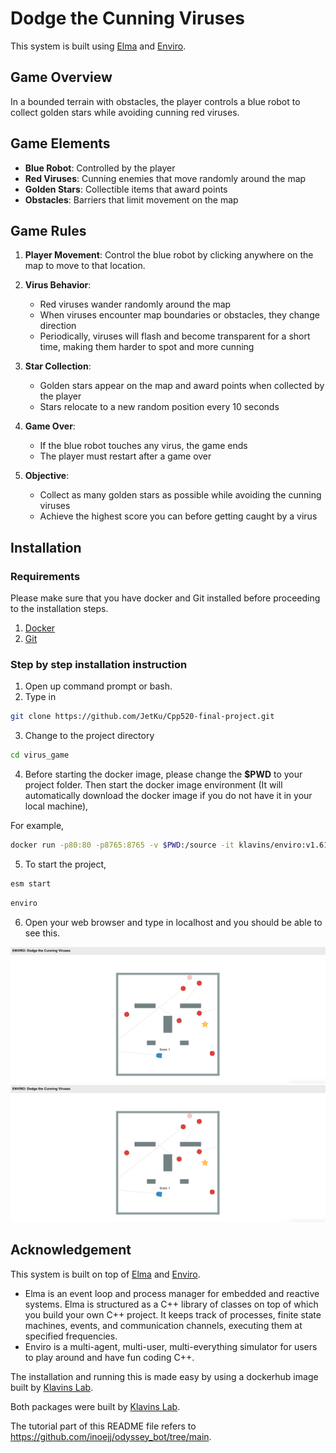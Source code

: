 # Dodge the Cunning Viruses
This system is built using [Elma](https://github.com/klavinslab/elma) and [Enviro](https://github.com/klavinslab/enviro).

## Game Overview
In a bounded terrain with obstacles, the player controls a blue robot to collect golden stars while avoiding cunning red viruses.

## Game Elements
- **Blue Robot**: Controlled by the player
- **Red Viruses**: Cunning enemies that move randomly around the map
- **Golden Stars**: Collectible items that award points
- **Obstacles**: Barriers that limit movement on the map

## Game Rules
1. **Player Movement**: Control the blue robot by clicking anywhere on the map to move to that location.

2. **Virus Behavior**:
   - Red viruses wander randomly around the map
   - When viruses encounter map boundaries or obstacles, they change direction
   - Periodically, viruses will flash and become transparent for a short time, making them harder to spot and more cunning

3. **Star Collection**:
   - Golden stars appear on the map and award points when collected by the player
   - Stars relocate to a new random position every 10 seconds

4. **Game Over**:
   - If the blue robot touches any virus, the game ends
   - The player must restart after a game over

5. **Objective**:
   - Collect as many golden stars as possible while avoiding the cunning viruses
   - Achieve the highest score you can before getting caught by a virus


## Installation

### Requirements
Please make sure that you have docker and Git installed before proceeding to the installation steps.

1. [Docker](https://docs.docker.com/get-docker/)
2. [Git](https://git-scm.com/)

### Step by step installation instruction

1. Open up command prompt or bash.
2. Type in 
```bash
git clone https://github.com/JetKu/Cpp520-final-project.git
```
3. Change to the project directory
```bash
cd virus_game
```
4. Before starting the docker image, please change the **$PWD** to your project folder. Then start the docker image environment (It will automatically download the docker image if you do not have it in your local machine),

For example, 

```bash
docker run -p80:80 -p8765:8765 -v $PWD:/source -it klavins/enviro:v1.61 bash
```
5. To start the project, 
```bash
esm start
```
```bash
enviro
```
6. Open your web browser and type in localhost and you should be able to see this.

![](/images/screenshot.png)
![](./images/screenshot.png)

## Acknowledgement

This system is built on top of [Elma](https://github.com/klavinslab/elma) and [Enviro](https://github.com/klavinslab/enviro). 

- Elma is an event loop and process manager for embedded and reactive systems. Elma is structured as a C++ library of classes on top of which you build your own C++ project. It keeps track of processes, finite state machines, events, and communication channels, executing them at specified frequencies. 
- Enviro is a multi-agent, multi-user, multi-everything simulator for users to play around and have fun coding C++.

The installation and running this is made easy by using a dockerhub image built by [Klavins Lab](https://github.com/klavinslab).

Both packages were built by [Klavins Lab](https://github.com/klavinslab).

The tutorial part of this README file refers to https://github.com/inoejj/odyssey_bot/tree/main.